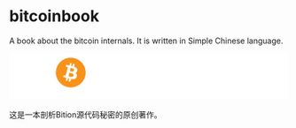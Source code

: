 # bitcoinbook
A book about the bitcoin internals. It is written in Simple Chinese language.

![](x0000.svg)

这是一本剖析Bition源代码秘密的原创著作。

